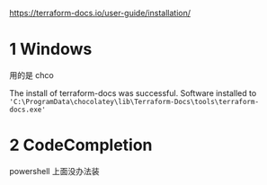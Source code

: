 https://terraform-docs.io/user-guide/installation/
# 1 Windows 


用的是 chco

The install of terraform-docs was successful.
  Software installed to `'C:\ProgramData\chocolatey\lib\Terraform-Docs\tools\terraform-docs.exe'`

# 2 CodeCompletion 

powershell 上面没办法装 
